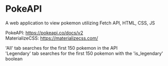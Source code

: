# PokeAPI

A web application to view pokemon utilizing Fetch API, HTML, CSS, JS

PokeAPI: https://pokeapi.co/docs/v2  
MaterializeCSS: https://materializecss.com/

'All' tab searches for the first 150 pokemon in the API  
'Legendary' tab searches for the first 150 pokemon with the 'is_legendary' boolean

